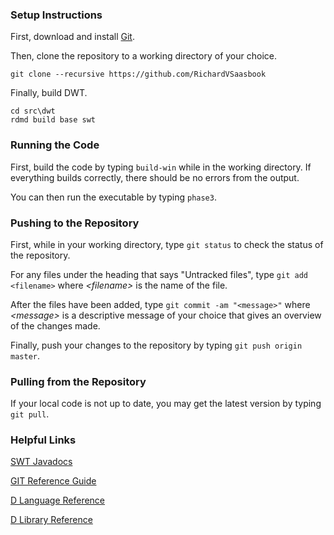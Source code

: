 ### Setup Instructions

First, download and install [Git](http://git-scm.com/downloads).

Then, clone the repository to a working directory of your choice.

```
git clone --recursive https://github.com/RichardVSaasbook
```

Finally, build DWT.

```
cd src\dwt
rdmd build base swt
```

### Running the Code

First, build the code by typing `build-win` while in the working directory. If everything builds
correctly, there should be no errors from the output.

You can then run the executable by typing `phase3`.

### Pushing to the Repository

First, while in your working directory, type `git status` to check the status of the repository.

For any files under the heading that says "Untracked files", type `git add <filename>` where *&lt;filename&gt;*
is the name of the file.

After the files have been added, type `git commit -am "<message>"` where *&lt;message&gt;* is a descriptive
message of your choice that gives an overview of the changes made.

Finally, push your changes to the repository by typing `git push origin master`.

### Pulling from the Repository

If your local code is not up to date, you may get the latest version by typing `git pull`.

### Helpful Links

[SWT Javadocs](http://www.eclipse.org/swt/javadoc.php)

[GIT Reference Guide](http://git-scm.com/book/en/)

[D Language Reference](http://dlang.org/spec.html)

[D Library Reference](http://dlang.org/phobos/index.html)
